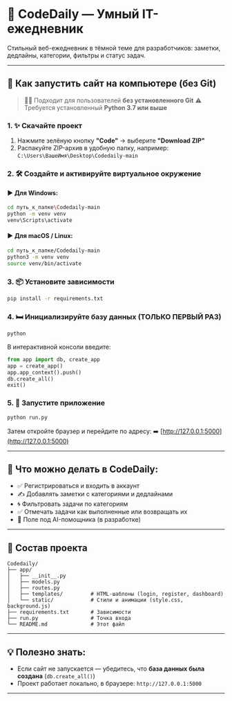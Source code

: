 # 🧠 CodeDaily — Умный IT-ежедневник

Стильный веб-ежедневник в тёмной теме для разработчиков: заметки, дедлайны, категории, фильтры и статус задач.

---

## 🚀 Как запустить сайт на компьютере (без Git)

> 🧑‍💻 Подходит для пользователей **без установленного Git**
> ⚠️ Требуется установленный **Python 3.7 или выше**

### 1. ✨ Скачайте проект

1. Нажмите зелёную кнопку **"Code"** → выберите **"Download ZIP"**
2. Распакуйте ZIP-архив в удобную папку, например:
   `C:\Users\ВашеИмя\Desktop\Codedaily-main`

### 2. 🛠️ Создайте и активируйте виртуальное окружение

#### ▶️ Для Windows:

```bash
cd путь_к_папке\Codedaily-main
python -m venv venv
venv\Scripts\activate
```

#### ▶️ Для macOS / Linux:

```bash
cd путь_к_папке/Codedaily-main
python3 -m venv venv
source venv/bin/activate
```

### 3. 📦 Установите зависимости

```bash
pip install -r requirements.txt
```

### 4. 🛏️ Инициализируйте базу данных (ТОЛЬКО ПЕРВЫЙ РАЗ)

```bash
python
```

В интерактивной консоли введите:

```python
from app import db, create_app
app = create_app()
app.app_context().push()
db.create_all()
exit()
```

### 5. 🚀 Запустите приложение

```bash
python run.py
```

Затем откройте браузер и перейдите по адресу:
➡️ [http://127.0.0.1:5000](http://127.0.0.1:5000)

---

## 👀 Что можно делать в CodeDaily:

* ✅ Регистрироваться и входить в аккаунт
* ✍️ Добавлять заметки с категориями и дедлайнами
* 🌀 Фильтровать задачи по категориям
* ✅ Отмечать задачи как выполненные или возвращать их
* 🧠 Поле под AI-помощника (в разработке)

---

## 📂 Состав проекта

```
Codedaily/
├── app/
│   ├── __init__.py
│   ├── models.py
│   ├── routes.py
│   ├── templates/         # HTML-шаблоны (login, register, dashboard)
│   └── static/            # Стили и анимации (style.css, background.js)
├── requirements.txt       # Зависимости
├── run.py                 # Точка входа
└── README.md              # Этот файл
```

---

## 💡 Полезно знать:

* Если сайт не запускается — убедитесь, что **база данных была создана** (`db.create_all()`)
* Проект работает локально, в браузере: `http://127.0.0.1:5000`

---
